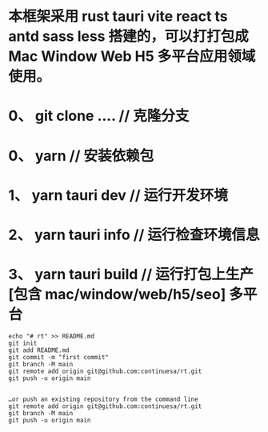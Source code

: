 # 本框架采用 rust tauri vite react ts antd sass less 搭建的，可以打打包成 Mac Window Web H5 多平台应用领域使用。
# 0、 git clone ....    // 克隆分支
# 0、 yarn              // 安装依赖包
# 1、 yarn tauri dev    // 运行开发环境
# 2、 yarn tauri info   // 运行检查环境信息
# 3、 yarn tauri build  // 运行打包上生产[包含 mac/window/web/h5/seo] 多平台
```
echo "# rt" >> README.md
git init
git add README.md
git commit -m "first commit"
git branch -M main
git remote add origin git@github.com:continuesa/rt.git
git push -u origin main


…or push an existing repository from the command line
git remote add origin git@github.com:continuesa/rt.git
git branch -M main
git push -u origin main
```